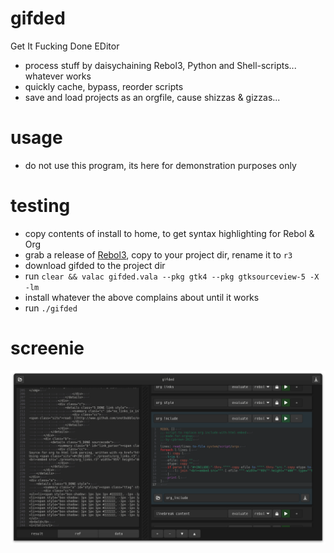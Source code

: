 # gifded
Get It Fucking Done EDitor  

- process stuff by daisychaining Rebol3, Python and Shell-scripts... whatever works  
- quickly cache, bypass, reorder scripts  
- save and load projects as an orgfile, cause shizzas & gizzas...  

# usage
- do not use this program, its here for demonstration purposes only

# testing
- copy contents of install to home, to get syntax highlighting for Rebol & Org
- grab a release of [Rebol3](https://github.com/Oldes/Rebol3/releases/tag/3.9.0), copy to your project dir, rename it to `r3`
- download gifded to the project dir
- run `clear && valac gifded.vala --pkg gtk4 --pkg gtksourceview-5 -X -lm`
- install whatever the above complains about until it works
- run `./gifded`

# screenie
![screenie](./screenies/220828_gifded_screenie.png)
